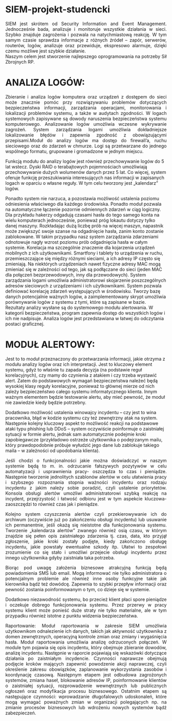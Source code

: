 # SIEM-projekt-studencki
<p align="justify">SIEM jest skrótem od Security Information and Event Management. Jednocześnie bada, analizuje i monitoruje wszystkie działania w sieci. Szybko znajduje zagrożenia i pozwala na natychmiastową reakcję. W tym samym czasie sprawdza informacje z różnych źródeł – zapór, serwerów, routerów, logów, analizuje oraz przewiduje, ekspresowo alarmuje, dzięki czemu możliwe jest szybkie działanie.<br>
Naszym celem jest stworzenie najlepszego oprogramowania na potrzeby Sił Zbrojnych RP.</p>

<h1>ANALIZA LOGÓW:</h1> 
<p align="justify">Zbieranie i analiza logów komputera oraz urządzeń z dostępem do sieci może znacznie pomóc przy rozwiązywaniu problemów dotyczących bezpieczeństwa informacji, zarządzania operacjami, monitorowania i lokalizacji problemów systemu, a także w audytach zgodności. W logach systemowych zapisywane są dowody naruszenia bezpieczeństwa systemu komputerowego. Analizowanie logów umożliwia wczesne wykrywanie zagrożeń. System zarządzania logami umożliwia dokładniejsze lokalizowanie błędów i zapewnia zgodność 
z obowiązującymi przepisami.Moduł do analizy logów ma dostęp do firewall’a, ruchu sieciowego oraz do zdarzeń w chmurze. 
Logi są przetwarzane do jednego wspólnego formatu, grupowane i  gromadzone 
w jednym miejscu. 
<p align="justifty">Funkcją modułu do analizy logów jest również przechowywanie  logów do 5 lat wstecz. Dyski RAID o terabajtowych pojemnościach umożliwiają przechowywanie dużych wolumenów danych przez 5 lat. Co więcej, system oferuje funkcję przeszukiwania interesujących nas informacji w zapisanych logach w oparciu o własne reguły. W tym celu tworzony jest „kalendarz” logów.</p>
Ponadto system nie narzuca, a pozostawia możliwość ustalenia poziomu odniesienia właściwego dla każdego środowiska. Ponadto moduł pozwala na automatyczne łączenie pozornie odmiennych zdarzeń w ciąg logiczny. Dla przykładu hakerzy odgadują czasami hasła do tego samego konta na wielu komputerach jednocześnie, ponieważ próg lokautu dotyczy tylko danej maszyny. Rozkładając dużą liczbę prób na więcej maszyn, napastnik może zwiększyć swoje szanse na odgadnięcie hasła, zanim konto zostanie zablokowane. W takim przypadku nasz system zarządzania zdarzeniami odnotowuje nagły wzrost poziomu prób odgadnięcia hasła w całym systemie.
Korelacja ma szczególnie znaczenie dla kojarzenia urządzeń mobilnych z ich użytkownikami. Smartfony i tablety to urządzenia w ruchu, przemieszczające się między różnymi sieciami, a ich adresy IP często się zmieniają. Na niektórych urządzeniach nawet fizyczne adresy MAC mogą zmieniać się w zależności od tego, jak są podłączane do sieci (jeden MAC dla połączeń bezprzewodowych, inny dla przewodowych). System zarządzania logami umożliwia administratorowi skojarzenie poszczególnych adresów sieciowych z urządzeniami i ich użytkownikami.
System pozwala definiować korelację zdarzeń występujących w środowisku. Tworzy bazę danych potencjalnie ważnych logów, a zaimplementowany skrypt umożliwia porównywanie logów z systemu z tymi, które są zapisane w bazie. 
Rezultaty analizy wysłane są do systemowego modułu alertowania. 
W kategorii bezpieczeństwa, program zapewnia dostęp do wszystkich logów i ich nie nadpisuje. 
Analiza logów jest przedstawiana w łatwej do odczytania postaci graficznej.
<br>
<h1>MODUŁ ALERTOWY:</h1> 
<p>Jest to to moduł przeznaczony do przetwarzania informacji, jakie otrzyma z modułu analizy logów oraz ich interpretacji. Jest to kluczowy element systemu, gdyż to właśnie tu zapada decyzja (na podstawie reguł korelacyjnych), czy mamy do czynienia z atakiem i czy trzeba wystawić alert. Zatem do podstawowych wymagań bezpieczeństwa należeć będą wysokiej klasy reguły korelacyjne, ponieważ to głównej mierze od nich zależy bezpieczeństwo całego systemu informatycznego klienta. Innym ważnym elementem będzie testowanie alertu, aby mieć pewność, że moduł nie zawiedzie kiedy będzie potrzebny.</p>
<p>Dodatkowo możliwość ustalenia winowajcy incydentu – czy jest to wina pracownika, błąd w kodzie systemu czy też zewnętrzny atak na system. Następnie kolejny kluczowy aspekt to możliwość reakcji na podstawowe ataki typu phishing lub DDoS – system oczywiście poinformuje o zaistniałej sytuacji w formie alertu, jednak sam automatycznie podejmie kroki zapobiegawcze (przykładowo ostrzeże użytkownika o podejrzanym mailu, który prawdopodobnie próbuje wyłudzić jego dane lub zablokuje takiego maila – w zależności od upodobania klienta).<br>
<p align="justify">Jeśli chodzi o funkcjonalności jakie można doświadczyć w naszym systemie będą to m. in. odrzucanie fałszywych pozytywów w celu automatyzacji i usprawnienia pracy- oszczędza to czas i pieniądze. Następnie tworzenie jednolitych szablonów alertów w celu ułatwienia pracy i szybszego rozpoznania stopnia ważności incydentu oraz rodzaju incydentu z jakim należy sobie poradzić, czyli ustalenie priorytetów. Konsola obsługi alertów umożliwi administratorowi szybką reakcję na incydent, przejrzystość i łatwość odbioru jest w tym aspekcie kluczowa- zaoszczędzi to również czas jak i pieniądze.</p>
<p align="justify">Kolejno system czyszczenia alertów czyli przekierowywanie ich do archiwum (oczywiście już po zakończeniu obsługi incydentu) lub usuwanie ich permanentnie, jeśli okażą się nieistotne dla funkcjonowania systemu. Tworzenie „kalendarza alertów” zwanego również osią czasu, w  którym znajdzie się pełen opis zaistniałego zdarzenia tj. czas, data, kto przyjął zgłoszenie, jakie kroki zostały podjęte, kiedy zakończono obsługę incydentu, jakie powstały ewentualne szkody itp. Ułatwi to zespołowi zrozumienie co się stało i umożliwi przejecie obsługi incydentu przez innego użytkownika gdyby zaistniała taka potrzeba.</p>
<p align="justify">Biorąc pod uwagę założenia biznesowe atrakcyjną funkcją będą powiadomienia SMS lub email. Mogą informować nie tylko administratora o potencjalnym problemie ale również inne osoby funkcyjne takie jak kierownika bądź też dowódcę. Zapewnia to szybki przepływ informacji oraz pewność zostania poinformowanym o tym, co dzieje się w systemie.</p>
<p align="justify">Dodatkowo niezawodność systemu, bo przecież klient płaci spore pieniądze i oczekuje dobrego funkcjonowania systemu. Przez przerwy w pracy systemu klient może ponieść duże straty nie tylko materialne, ale w tym przypadku również istotne z punktu widzenia bezpieczeństwa.</p>
 <p align="justify"> Raportowanie:
Moduł raportowania w zakresie SIEM umożliwia użytkownikom odnalezienie ich danych, takich jak aktywność użytkownika z domen zewnętrznych, operacyjną kontrole zmian oraz zmiany 
i wygaśnięcia hasła. 
Moduł raportowania umożliwia analizę odrzuconych połączeń. W module tym pojawia się opis incydentu, który obejmuje zbieranie dowodów, analizę incydentu. Następnie w raporcie pojawiają się wskazówki dotyczące  działania po zaistniałym incydencie. Czynności naprawcze obejmują podjęcie kroków mających zapewnić powodzenie akcji naprawczej, czyli określenie zakresu obowiązków, zaplanowanie wykorzystania zasobów i koordynację czasową. Następnym etapem jest odbudowa zagrożonych systemów, zmiana haseł, blokowanie adresów IP, poinformowanie klientów o zaistniałej sytuacji, rozprowadzenie wewnętrznych lub publicznych ogłoszeń oraz modyfikacja procesu biznesowego. Ostatnim etapem są następujące czynności: wprowadzanie długofalowych udoskonaleń, które mogą wymagać poważnych zmian w organizacji polegających np. na zmianie procesów biznesowych lub wdrożeniu nowych systemów bądź zabezpieczeń.</p>
